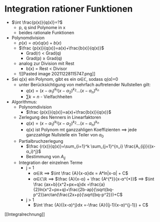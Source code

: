 # Integration rationer Funktionen
+ $\int \frac{p(x)}{q(x)}=?$
	+ p, q sind Polynome in x
	+ beides rationale Funktionen
+ Polynomdivision
	+ $p(x)=a(x)q(x)+b(x)$
	+ $\frac {p(x)}{q(x)}=a(x)+\frac{b(x)}{q(x)}$
		+ Grad(r) < Grad(q)
		+ Grad(p) ≥ Grad(q)
	+ analog zur Division mit Rest
		+ b(x) = Rest < Divisor
	+ ![[Pasted image 20211228115747.png]]
+ Sei q(x) ein  Polynom, gibt es ein α∈ℂ,  sodass q(α)=0
	+ unter Berücksichtigung von mehrfach auftretender Nullstellen gilt:
		+ $q(x)=(x-α_1)^{k_1}(x-α_2)^{k_2}...(x-α_n)^{k_n}$
		+ $\sum k = n$ - Vielfachheiten
+ Algorithmus:
	+ Polynomdivision
		+ $\frac {p(x)}{q(x)}=a(x)+\frac{b(x)}{q(x)}$
	+ Zerlegung des Nenners in Linearfaktoren
		+ $q(x)=(x-α_1)^{k_1}(x-α_2)^{k_2}...(x-α_n)^{k_n}$
		+ q(x) ist Polynom mt ganzzahligen Koeffizienten ==> jede ganzzahlige Nullstelle ein Teiler von $a_0$
	+ Partialbruchzerlegung
		+ $\frac {r(x)}{q(x)}=\sum_{i=1}^k \sum_{j=1}^{n_i} \frac{A_{ij}}{(x-α_i)^j}$
		+ Bestimmung von $A_{ij}$
	+ Integration der einzelnen Terme
		+ j = 1
			+ α∈ℝ ==> $\int \frac {A}{x-α}dx = A*ln|x-α| + C$
			+ α∈ℂ\\ℝ ==> $\frac {A}{x-α} + \frac {A^{*}}{x-α^{*}}$	==> $\int \frac {ax+b}{x^2+px+q}dx =\frac{a}{2}ln(x^2+px+q)+\frac{2b-ap}{\sqrt{bq-p^2}}arctan(\frac{2x+p}{\sqrt{bq-p^2}})+C$
		+ j > 1
			+ $\int \frac {A}{(x-α)^j}dx =-\frac {A}{(j-1)(x-α)^{j-1}} + C$

[[Integralrechnung]]